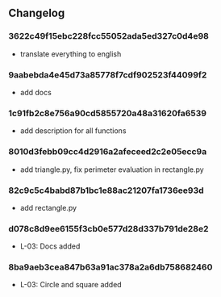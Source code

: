 ## Changelog

### 3622c49f15ebc228fcc55052ada5ed327c0d4e98
- translate everything to english

### 9aabebda4e45d73a85778f7cdf902523f44099f2
- add docs

### 1c91fb2c8e756a90cd5855720a48a31620fa6539
- add description for all functions

### 8010d3febb09cc4d2916a2afeceed2c2e05ecc9a
- add triangle.py, fix perimeter evaluation in rectangle.py

### 82c9c5c4babd87b1bc1e88ac21207fa1736ee93d
- add rectangle.py

### d078c8d9ee6155f3cb0e577d28d337b791de28e2
- L-03: Docs added

### 8ba9aeb3cea847b63a91ac378a2a6db758682460
- L-03: Circle and square added
